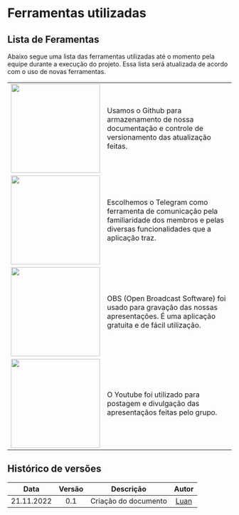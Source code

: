 # Ferramentas utilizadas

## Lista de Feramentas

Abaixo segue uma lista das ferramentas utilizadas até o momento pela equipe durante a execução do projeto. Essa lista será atualizada de acordo com o uso de novas ferramentas.

|                                                  |                                                                                                                                            |
| :----------------------------------------------: | :----------------------------------------------------------------------------------------------------------------------------------------- |
|  <img src="media/logos/github.png" width="200">  | Usamos o Github para armazenamento de nossa documentação e controle de versionamento das atualização feitas.                               |
| <img src="media/logos/telegram.png" width="200"> | Escolhemos o Telegram como ferramenta de comunicação pela familiaridade dos membros e pelas diversas funcionalidades que a aplicação traz. |
|   <img src="media/logos/obs.png" width="200">    | OBS (Open Broadcast Software) foi usado para gravação das nossas apresentações. É uma aplicação gratuita e de fácil utilização.            |
| <img src="media/logos/youtube.png" width="200">  | O Youtube foi utilizado para postagem e divulgação das apresentaçãos feitas pelo grupo.                                                    |

## Histórico de versões

|    Data    | Versão |      Descrição       |               Autor               |
| :--------: | :----: | :------------------: | :-------------------------------: |
| 21.11.2022 |  0.1   | Criação do documento | [Luan](https://github.com/Luanmq) |
